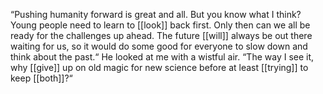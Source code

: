 “Pushing humanity forward is great and all. But you know what I think? Young people need to learn to [[look]] back first. Only then can we all be ready for the challenges up ahead. The future [[will]] always be out there waiting for us, so it would do some good for everyone to slow down and think about the past.“ He looked at me with a wistful air. “The way I see it, why [[give]] up on old magic for new science before at least [[trying]] to keep [[both]]?“